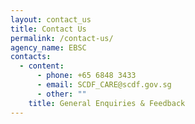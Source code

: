 ```yaml
---
layout: contact_us
title: Contact Us
permalink: /contact-us/
agency_name: EBSC
contacts:
  - content:
      - phone: +65 6848 3433
      - email: SCDF_CARE@scdf.gov.sg
      - other: ""
    title: General Enquiries & Feedback
---
```

